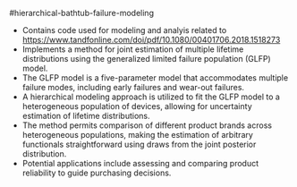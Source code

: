 #hierarchical-bathtub-failure-modeling
- Contains code used for modeling and analyis related to https://www.tandfonline.com/doi/pdf/10.1080/00401706.2018.1518273
- Implements a method for joint estimation of multiple lifetime distributions using the generalized limited failure population (GLFP) model.
- The GLFP model is a five-parameter model that accommodates multiple failure modes, including early failures and wear-out failures.
- A hierarchical modeling approach is utilized to fit the GLFP model to a heterogeneous population of devices, allowing for uncertainty estimation of lifetime distributions.
- The method permits comparison of different product brands across heterogeneous populations, making the estimation of arbitrary functionals straightforward using draws from the joint posterior distribution.
- Potential applications include assessing and comparing product reliability to guide purchasing decisions.
